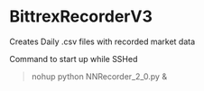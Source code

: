 # BittrexRecorderV3
Creates Daily .csv files with recorded market data 

Command to start up while SSHed
>nohup python NNRecorder_2_0.py &
